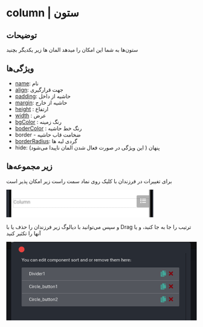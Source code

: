 # column | ستون

## توضیحات

ستون‌ها به شما این امکان را میدهد المان ها زیر یکدیگر بچنید

## ویژگی‌ها

-  [name](/fa/properties/name.md): نام 
- [align](/fa/properties/align.md): جهت قرارگیری
- [padding](/fa/properties/padding.md): حاشیه از داخل
- [margin](/fa/properties/margin.md): حاشیه از خارج
- [height](/fa/properties/height.md) : ارتفاع
- [width](/fa/properties/width.md) : عرض
- [bgColor](/fa/properties/color.md) : رنگ زمینه
- [boderColor](/fa/properties/color.md) : رنگ خط حاشیه
- border - ضخامت قاب حاشیه
- [borderRadius](fa/properties/borderRadius.md): گردی لبه ها
- hide: پنهان ( این ویژگی در صورت فعال شدن المان ناپیدا می‌شود)

##  زیر مجموعه‌ها

برای تغییرات در فرزندان با کلیک روی نماد سمت راست زیر امکان پذیر است

![alt text](/assets/images/properties/column.png)

و سپس می‌توانید با دیالوگ زیر فرزندان را حذف یا با Drag ترتیب را جا به جا کنید، و یا آنها را تکثیر کنید

![alt text](/assets/images/properties/children.png)
